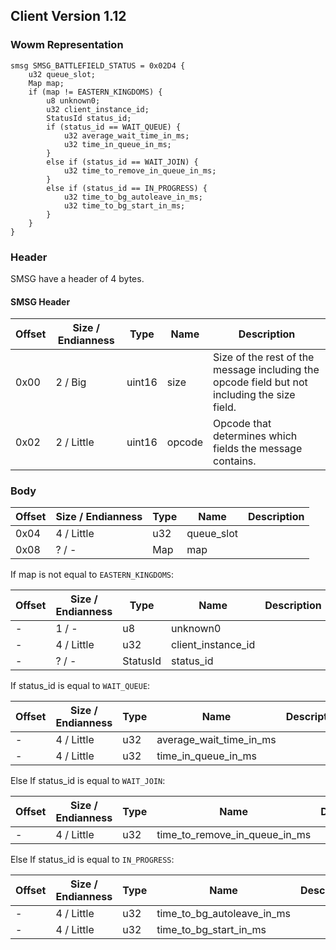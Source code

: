 ## Client Version 1.12

### Wowm Representation
```rust,ignore
smsg SMSG_BATTLEFIELD_STATUS = 0x02D4 {
    u32 queue_slot;    
    Map map;    
    if (map != EASTERN_KINGDOMS) {        
        u8 unknown0;        
        u32 client_instance_id;        
        StatusId status_id;        
        if (status_id == WAIT_QUEUE) {            
            u32 average_wait_time_in_ms;            
            u32 time_in_queue_in_ms;            
        }        
        else if (status_id == WAIT_JOIN) {            
            u32 time_to_remove_in_queue_in_ms;            
        }        
        else if (status_id == IN_PROGRESS) {            
            u32 time_to_bg_autoleave_in_ms;            
            u32 time_to_bg_start_in_ms;            
        }        
    }    
}
```
### Header
SMSG have a header of 4 bytes.

#### SMSG Header
| Offset | Size / Endianness | Type   | Name   | Description |
| ------ | ----------------- | ------ | ------ | ----------- |
| 0x00   | 2 / Big           | uint16 | size   | Size of the rest of the message including the opcode field but not including the size field.|
| 0x02   | 2 / Little        | uint16 | opcode | Opcode that determines which fields the message contains.|
### Body
| Offset | Size / Endianness | Type | Name | Description |
| ------ | ----------------- | ---- | ---- | ----------- |
| 0x04 | 4 / Little | u32 | queue_slot |  |
| 0x08 | ? / - | Map | map |  |

If map is not equal to `EASTERN_KINGDOMS`:

| Offset | Size / Endianness | Type | Name | Description |
| ------ | ----------------- | ---- | ---- | ----------- |
| - | 1 / - | u8 | unknown0 |  |
| - | 4 / Little | u32 | client_instance_id |  |
| - | ? / - | StatusId | status_id |  |

If status_id is equal to `WAIT_QUEUE`:

| Offset | Size / Endianness | Type | Name | Description |
| ------ | ----------------- | ---- | ---- | ----------- |
| - | 4 / Little | u32 | average_wait_time_in_ms |  |
| - | 4 / Little | u32 | time_in_queue_in_ms |  |

Else If status_id is equal to `WAIT_JOIN`:

| Offset | Size / Endianness | Type | Name | Description |
| ------ | ----------------- | ---- | ---- | ----------- |
| - | 4 / Little | u32 | time_to_remove_in_queue_in_ms |  |

Else If status_id is equal to `IN_PROGRESS`:

| Offset | Size / Endianness | Type | Name | Description |
| ------ | ----------------- | ---- | ---- | ----------- |
| - | 4 / Little | u32 | time_to_bg_autoleave_in_ms |  |
| - | 4 / Little | u32 | time_to_bg_start_in_ms |  |
